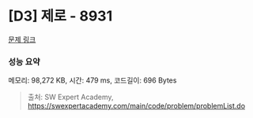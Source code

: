 # [D3] 제로 - 8931 

[문제 링크](https://swexpertacademy.com/main/code/problem/problemDetail.do?contestProbId=AW5jBWLq7jwDFATQ) 

### 성능 요약

메모리: 98,272 KB, 시간: 479 ms, 코드길이: 696 Bytes



> 출처: SW Expert Academy, https://swexpertacademy.com/main/code/problem/problemList.do